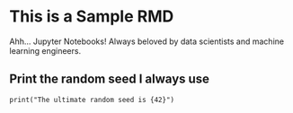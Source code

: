 # This is a Sample RMD

Ahh... Jupyter Notebooks! Always beloved by data scientists and machine learning engineers.

## Print the random seed I always use
```{r}
print("The ultimate random seed is {42}")
```